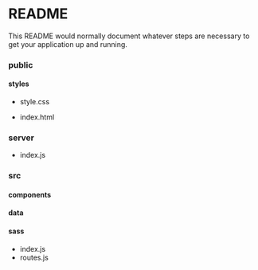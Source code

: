 # README #

This README would normally document whatever steps are necessary to get your application up and running.

### public ###

#### styles
* style.css

* index.html

### server ###

* index.js

### src ###

#### components
#### data
#### sass
* index.js
* routes.js